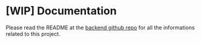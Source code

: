 # [WIP] Documentation
Please read the README at the [backend github repo](https://github.com/tednguyendev/nimble_challenge) for all the informations related to this project.
